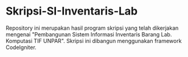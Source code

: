 # Skripsi-SI-Inventaris-Lab
Repository ini merupakan hasil program skripsi yang telah dikerjakan mengenai "Pembangunan Sistem Informasi Inventaris Barang Lab. Komputasi TIF UNPAR".
Skripsi ini dibangun menggunakan framework CodeIgniter.